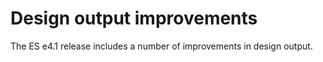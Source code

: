 # Design output improvements

The ES e4.1 release includes a number of improvements in design output.
